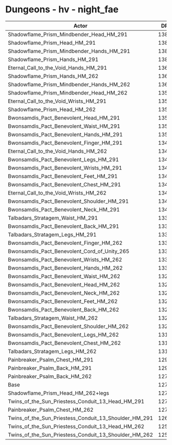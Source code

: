 # Dungeons - hv - night_fae
| Actor | DPS | Increase |
|---|:---:|:---:|
|Shadowflame_Prism_Mindbender_Head_HM_291|13872|8.40%|
|Shadowflame_Prism_Head_HM_291|13853|8.25%|
|Shadowflame_Prism_Mindbender_Hands_HM_291|13821|8.00%|
|Shadowflame_Prism_Hands_HM_291|13805|7.88%|
|Eternal_Call_to_the_Void_Hands_HM_291|13654|6.70%|
|Shadowflame_Prism_Hands_HM_262|13624|6.46%|
|Shadowflame_Prism_Mindbender_Hands_HM_262|13602|6.29%|
|Shadowflame_Prism_Mindbender_Head_HM_262|13597|6.25%|
|Eternal_Call_to_the_Void_Wrists_HM_291|13580|6.12%|
|Shadowflame_Prism_Head_HM_262|13568|6.02%|
|Bwonsamdis_Pact_Benevolent_Head_HM_291|13565|6.00%|
|Bwonsamdis_Pact_Benevolent_Waist_HM_291|13506|5.54%|
|Bwonsamdis_Pact_Benevolent_Hands_HM_291|13501|5.50%|
|Bwonsamdis_Pact_Benevolent_Finger_HM_291|13490|5.42%|
|Eternal_Call_to_the_Void_Hands_HM_262|13458|5.17%|
|Bwonsamdis_Pact_Benevolent_Legs_HM_291|13453|5.13%|
|Bwonsamdis_Pact_Benevolent_Wrists_HM_291|13435|4.99%|
|Bwonsamdis_Pact_Benevolent_Feet_HM_291|13432|4.96%|
|Bwonsamdis_Pact_Benevolent_Chest_HM_291|13431|4.95%|
|Eternal_Call_to_the_Void_Wrists_HM_262|13427|4.92%|
|Bwonsamdis_Pact_Benevolent_Shoulder_HM_291|13416|4.84%|
|Bwonsamdis_Pact_Benevolent_Neck_HM_291|13401|4.72%|
|Talbadars_Stratagem_Waist_HM_291|13388|4.62%|
|Bwonsamdis_Pact_Benevolent_Back_HM_291|13378|4.54%|
|Talbadars_Stratagem_Legs_HM_291|13359|4.39%|
|Bwonsamdis_Pact_Benevolent_Finger_HM_262|13348|4.31%|
|Bwonsamdis_Pact_Benevolent_Cord_of_Unity_265|13309|4.00%|
|Bwonsamdis_Pact_Benevolent_Wrists_HM_262|13309|4.00%|
|Bwonsamdis_Pact_Benevolent_Hands_HM_262|13308|3.99%|
|Bwonsamdis_Pact_Benevolent_Waist_HM_262|13294|3.88%|
|Bwonsamdis_Pact_Benevolent_Head_HM_262|13290|3.85%|
|Bwonsamdis_Pact_Benevolent_Neck_HM_262|13260|3.62%|
|Bwonsamdis_Pact_Benevolent_Feet_HM_262|13250|3.54%|
|Bwonsamdis_Pact_Benevolent_Back_HM_262|13224|3.34%|
|Talbadars_Stratagem_Waist_HM_262|13211|3.24%|
|Bwonsamdis_Pact_Benevolent_Shoulder_HM_262|13209|3.22%|
|Bwonsamdis_Pact_Benevolent_Legs_HM_262|13199|3.14%|
|Bwonsamdis_Pact_Benevolent_Chest_HM_262|13172|2.93%|
|Talbadars_Stratagem_Legs_HM_262|13126|2.57%|
|Painbreaker_Psalm_Chest_HM_291|12953|1.22%|
|Painbreaker_Psalm_Back_HM_291|12916|0.93%|
|Painbreaker_Psalm_Back_HM_262|12798|0.01%|
|Base|12797|0.00%|
|Shadowflame_Prism_Head_HM_262+legs|12794|-0.02%|
|Twins_of_the_Sun_Priestess_Conduit_13_Head_HM_291|12769|-0.22%|
|Painbreaker_Psalm_Chest_HM_262|12720|-0.60%|
|Twins_of_the_Sun_Priestess_Conduit_13_Shoulder_HM_291|12656|-1.10%|
|Twins_of_the_Sun_Priestess_Conduit_13_Head_HM_262|12518|-2.18%|
|Twins_of_the_Sun_Priestess_Conduit_13_Shoulder_HM_262|12501|-2.31%|
